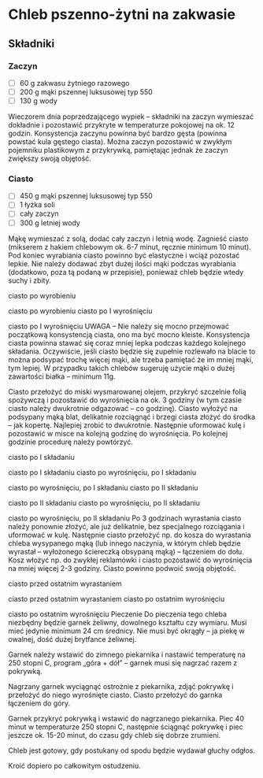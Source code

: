 # Chleb pszenno-żytni na zakwasie

## Składniki

### Zaczyn

- [ ] 60 g zakwasu żytniego razowego
- [ ] 200 g mąki pszennej luksusowej typ 550
- [ ] 130 g wody

Wieczorem dnia poprzedzającego wypiek – składniki na zaczyn wymieszać dokładnie i pozostawić przykryte w temperaturze pokojowej na ok. 12 godzin. Konsystencja zaczynu powinna być bardzo gęsta (powinna powstać kula gęstego ciasta). Można zaczyn pozostawić w zwykłym pojemniku plastikowym z przykrywką, pamiętając jednak że zaczyn zwiększy swoją objętość.

### Ciasto

- [ ] 450 g mąki pszennej luksusowej typ 550
- [ ] 1 łyżka soli
- [ ] cały zaczyn
- [ ] 300 g letniej wody

Mąkę wymieszać z solą, dodać cały zaczyn i letnią wodę. Zagnieść ciasto (mikserem z hakiem chlebowym ok. 6-7 minut, ręcznie minimum 10 minut). Pod koniec wyrabiania ciasto powinno być elastyczne i wciąż pozostać lepkie. Nie należy dodawać zbyt dużej ilości mąki podczas wyrabiania (dodatkowo, poza tą podaną w przepisie), ponieważ chleb będzie wtedy suchy i zbity.

ciasto po wyrobieniu

ciasto po wyrobieniu
ciasto po I wyrośnięciu

ciasto po I wyrośnięciu
UWAGA – Nie należy się mocno przejmować początkową konsystencją ciasta, ono ma być mocno kleiste. Konsystencja ciasta powinna stawać się coraz mniej lepka podczas każdego kolejnego składania. Oczywiście, jeśli ciasto będzie się zupełnie rozlewało na blacie to można podsypać trochę więcej mąki, ale trzeba pamiętać że im mniej mąki, tym lepiej. W przypadku takich chlebów sugeruję użycie mąki o dużej zawartości białka – minimum 11g.

Ciasto przełożyć do miski wysmarowanej olejem, przykryć szczelnie folią spożywczą i pozostawić do wyrośnięcia na ok. 3 godziny (w tym czasie ciasto należy dwukrotnie odgazować – co godzinę). Ciasto wyłożyć na podsypany mąką blat, delikatnie rozciągnąć i brzegi ciasta złożyć do środka – jak kopertę. Najlepiej zrobić to dwukrotnie. Następnie uformować kulę i pozostawić w misce na kolejną godzinę do wyrośnięcia. Po kolejnej godzinie procedurę należy powtórzyć.

ciasto po I składaniu

ciasto po I składaniu
ciasto po wyrośnięciu, po I składaniu

ciasto po wyrośnięciu, po I składaniu
ciasto po II składaniu

ciasto po II składaniu
ciasto po wyrośnięciu, po II składaniu

ciasto po wyrośnięciu, po II składaniu
Po 3 godzinach wyrastania ciasto należy ponownie złożyć, ale już delikatnie, bez specjalnego rozciągania i uformować w kulę. Następnie ciasto przełożyć np. do kosza do wyrastania chleba wysypanego mąką (lub innego naczynia, w którym chleb będzie wyrastał – wyłożonego ściereczką obsypaną mąką) – łączeniem do dołu. Kosz włożyć np. do zwykłej reklamówki i ciasto pozostawić do wyrośnięcia na mniej więcej 2-3 godziny. Ciasto powinno podwoić swoją objętość.

ciasto przed ostatnim wyrastaniem

ciasto przed ostatnim wyrastaniem
ciasto po ostatnim wyrośnięciu

ciasto po ostatnim wyrośnięciu
Pieczenie
Do pieczenia tego chleba niezbędny będzie garnek żeliwny, dowolnego kształtu czy wymiaru. Musi mieć jedynie minimum 24 cm średnicy. Nie musi być okrągły – ja piekę w owalnej, dość dużej brytfance żeliwnej.

Garnek należy wstawić do zimnego piekarnika i nastawić temperaturę na 250 stopni C, program „góra + dół” – garnek musi się nagrzać razem z pokrywką.

Nagrzany garnek wyciągnąć ostrożnie z piekarnika, zdjąć pokrywkę i przełożyć do niego  wyrośnięte ciasto. Ciasto przełożyć do garnka łączeniem do góry.

Garnek przykryć pokrywką i wstawić do nagrzanego piekarnika. Piec 40 minut w temperaturze 250 stopni C, następnie ściągnąć pokrywkę i piec jeszcze ok. 15-20 minut, do czasu gdy chleb się dobrze zrumieni.

Chleb jest gotowy, gdy postukany od spodu będzie wydawał głuchy odgłos.

Kroić dopiero po całkowitym ostudzeniu.
